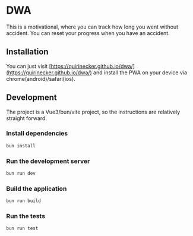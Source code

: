 # DWA

This is a motivational, where you can track how long you went without accident. You can reset your progress when you have an accident.

## Installation

You can just visit [https://quirinecker.github.io/dwa/](https://quirinecker.github.io/dwa/) and install the PWA on your device via chrome(android)/safari(ios).

## Development

The project is a Vue3/bun/vite project, so the instructions are relatively straight forward.

### Install dependencies

```bash
bun install
```

### Run the development server

```bash
bun run dev
```

### Build the application

```bash
bun run build
```

### Run the tests

```bash
bun run test
```

